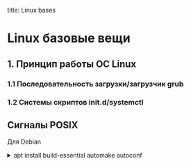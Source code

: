 title: Linux bases

# Linux базовые вещи

## 1. Принцип работы ОС Linux
### 1.1 Последовательность загрузки/загрузчик grub


### 1.2 Системы скриптов init.d/systemctl


## Сигналы POSIX

Для Debian
<details><summary>apt install build-essential automake autoconf</summary>


